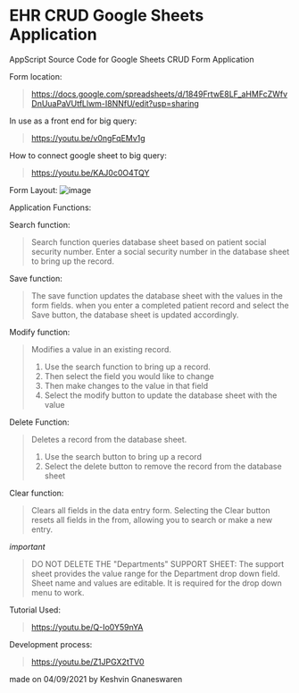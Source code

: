 # EHR CRUD Google Sheets Application
AppScript Source Code for Google Sheets CRUD Form Application

Form location:
> https://docs.google.com/spreadsheets/d/1849FrtwE8LF_aHMFcZWfvDnUuaPaVUtfLlwm-I8NNfU/edit?usp=sharing

In use as a front end for big query:
> https://youtu.be/v0ngFqEMv1g

How to connect google sheet to big query:
> https://youtu.be/KAJ0c0O4TQY



Form Layout:
![image](https://user-images.githubusercontent.com/51284025/132168932-98e1346a-6542-40a4-8dcc-fe9ef29064ec.png)



Application Functions:





Search function:

> Search function queries database sheet based on patient social security number.
> Enter a social security number in the database sheet to bring up the record.







Save function:

> The save function updates the database sheet with the values in the form fields. 
> when you enter a completed patient record and select the Save button, the database sheet is updated accordingly.








Modify function:

> Modifies a value in an existing record.
> 1) Use the search function to bring up a record.
> 2) Then select the field you would like to change
> 3) Then make changes to the value in that field
> 4) Select the modify button to update the database sheet with the value









Delete Function:

> Deletes a record from the database sheet.
> 1) Use the search button to bring up a record
> 3) Select the delete button to remove the record from the database sheet








Clear function:

> Clears all fields in the data entry form.
> Selecting the Clear button resets all fields in the from, allowing you to search or make a new entry.









*important*

> DO NOT DELETE THE "Departments" SUPPORT SHEET:
> The support sheet provides the value range for the Department drop down field.
> Sheet name and values are editable.
> It is required for the drop down menu to work.




Tutorial Used:
> https://youtu.be/Q-Io0Y59nYA


Development process:
> https://youtu.be/Z1JPGX2tTV0

made on 04/09/2021 by Keshvin Gnaneswaren


